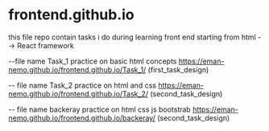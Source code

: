 # frontend.github.io
this file repo contain tasks i do during learning front end starting from html --> React framework 

--file name Task_1   practice on basic html concepts 
 https://eman-nemo.github.io/frontend.github.io/Task_1/       (first_task_design)

-- file name Task_2  practice on html and css 
https://eman-nemo.github.io/frontend.github.io/Task_2/         (second_task_design)

-- file name backeray  practice on html css js bootstrab
https://eman-nemo.github.io/frontend.github.io/backeray/         (second_task_design)


